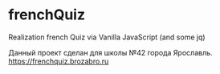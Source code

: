 # frenchQuiz
Realization french Quiz via Vanilla JavaScript (and some jq)

Данный проект сделан для школы №42 города Ярославль. https://frenchquiz.brozabro.ru
